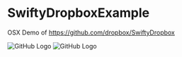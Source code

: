 # SwiftyDropboxExample
OSX Demo of https://github.com/dropbox/SwiftyDropbox

![GitHub Logo](https://dl.dropboxusercontent.com/u/11819370/sd1.png)
![GitHub Logo](https://dl.dropboxusercontent.com/u/11819370/sd2.png)
